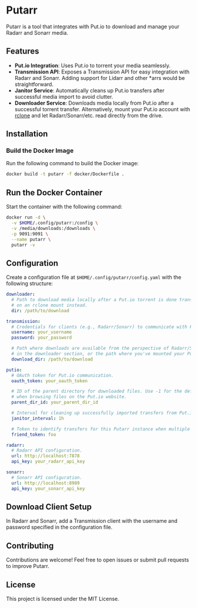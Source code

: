 # Putarr
Putarr is a tool that integrates with Put.io to download and manage your Radarr and Sonarr media.

## Features

- **Put.io Integration**: Uses Put.io to torrent your media seamlessly.
- **Transmission API**: Exposes a Transmission API for easy integration with Radarr and Sonarr. Adding support for Lidarr and other *arrs would be straightforward.
- **Janitor Service**: Automatically cleans up Put.io transfers after successful media import to avoid clutter.
- **Downloader Service**: Downloads media locally from Put.io after a successful torrent transfer. Alternatively, mount your Put.io account with [rclone](http://rclone.org/) and let Radarr/Sonarr/etc. read directly from the drive.

## Installation

### Build the Docker Image
Run the following command to build the Docker image:

```sh
docker build -t putarr -f docker/Dockerfile .
```

## Run the Docker Container
Start the container with the following command:

```sh
docker run -d \
  -v $HOME/.config/putarr:/config \
  -v /media/downloads:/downloads \
  -p 9091:9091 \
  --name putarr \
  putarr -v
```

## Configuration

Create a configuration file at `$HOME/.config/putarr/config.yaml` with the following structure:

```yaml
downloader:
  # Path to download media locally after a Put.io torrent is done transferring. Leave unset to skip downloading and rely
  # on an rclone mount instead.
  dir: /path/to/download

transmission:
  # Credentials for clients (e.g., Radarr/Sonarr) to communicate with Putarr.
  username: your_username
  password: your_password

  # Path where downloads are available from the perspective of Radarr/Sonarr. This is either the path you've configured
  # in the downloader section, or the path where you've mounted your Put.io account using rclone.
  download_dir: /path/to/download

putio:
  # OAuth token for Put.io communication.
  oauth_token: your_oauth_token

  # ID of the parent directory for downloaded files. Use -1 for the default directory. Find directory IDs in the URL
  # when browsing files on the Put.io website.
  parent_dir_id: your_parent_dir_id

  # Interval for cleaning up successfully imported transfers from Put.io.
  janitor_interval: 1h

  # Token to identify transfers for this Putarr instance when multiple instances use the same Put.io account.
  friend_token: foo

radarr:
  # Radarr API configuration.
  url: http://localhost:7878
  api_key: your_radarr_api_key

sonarr:
  # Sonarr API configuration.
  url: http://localhost:8989
  api_key: your_sonarr_api_key
```

## Download Client Setup
In Radarr and Sonarr, add a Transmission client with the username and password specified in the configuration file.

## Contributing
Contributions are welcome! Feel free to open issues or submit pull requests to improve Putarr.

## License
This project is licensed under the MIT License.